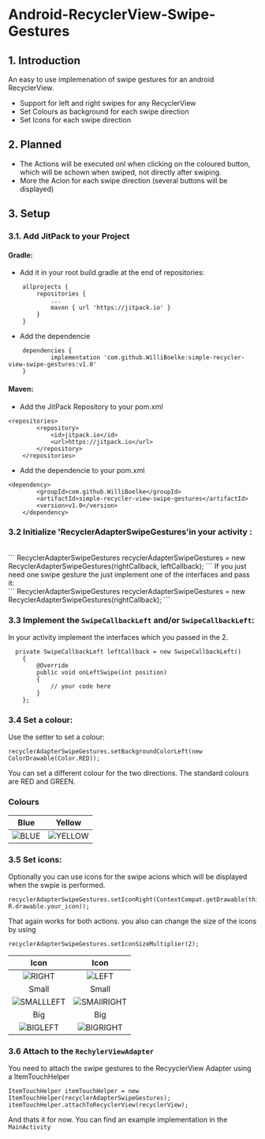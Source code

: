 # Android-RecyclerView-Swipe-Gestures

## 1. Introduction 

An easy to use implemenation of swipe gestures for an android RecyclerView. 

* Support for left and right swipes for any RecyclerView
* Set Colours as background for each swipe direction
* Set Icons for each swipe direction 

## 2. Planned 

* The Actions will be executed onl when clicking on the coloured button, which will be schown when swiped, not directly after swiping. 
* More the Acion for each swipe direction (several buttons will be displayed)

## 3. Setup 

### 3.1. Add JitPack to your Project

#### Gradle: 

* Add it in your root build.gradle at the end of repositories:
```
	allprojects {
		repositories {
			...
			maven { url 'https://jitpack.io' }
		}
	}
```

* Add the dependencie 
```
	dependencies {
	        implementation 'com.github.WilliBoelke:simple-recycler-view-swipe-gestures:v1.0'
	}
```

#### Maven:

* Add the JitPack Repository to your pom.xml 
```
<repositories>
		<repository>
		    <id>jitpack.io</id>
		    <url>https://jitpack.io</url>
		</repository>
	</repositories>
```

* Add the dependencie to your pom.xml

```
<dependency>
	    <groupId>com.github.WilliBoelke</groupId>
	    <artifactId>simple-recycler-view-swipe-gestures</artifactId>
	    <version>v1.0</version>
	</dependency>
```

### 3.2 Initialize 'RecyclerAdapterSwipeGestures'in your activity : 
 <br />
``` 
 RecyclerAdapterSwipeGestures recyclerAdapterSwipeGestures = new RecyclerAdapterSwipeGestures(rightCallback, leftCallback);
```
If you just need one swipe gesture the just implement one of the interfaces and pass it:
 <br />
```  
RecyclerAdapterSwipeGestures recyclerAdapterSwipeGestures = new RecyclerAdapterSwipeGestures(rightCallback);
```

### 3.3 Implement the `SwipeCallbackLeft` and/or `SwipeCallbackLeft`:
In your activity implement the interfaces which you passed in the 2. 
```  
  private SwipeCallbackLeft leftCallback = new SwipeCallbackLeft()
    {
        @Override
        public void onLeftSwipe(int position)
        {
            // your code here 
        }
    }; 
```

### 3.4 Set a colour:
Use the setter to set a colour: 
```     
recyclerAdapterSwipeGestures.setBackgroundColorLeft(new ColorDrawable(Color.RED));
```
You can set a different colour for the two directions.
The standard colours are RED and GREEN.

### Colours 
Blue                          |  Yellow
:-----------------------------------:|:---------------------------------------:
![BLUE](img/ColourBlue.png )       | ![YELLOW](img/ColourYellow.png)

### 3.5 Set icons:
Optionally you can use icons for the swipe acions which will be displayed when the swpie is performed. 
```
recyclerAdapterSwipeGestures.setIconRight(ContextCompat.getDrawable(this, R.drawable.your_icon));
```
That again works for both actions. 
you also can change the size of the icons by using 
```
recyclerAdapterSwipeGestures.setIconSizeMultiplier(2);
```

Icon                                 |  Icon
:-----------------------------------:|:---------------------------------------:
![RIGHT](img/IconLeft.png )          | ![LEFT](img/IconRight.png)
Small                                |  Small
![SMALLLEFT](img/SmallIconLeft.png ) | ![SMAllRIGHT](img/SmallIconRight.png) 
Big                                  |  Big
![BIGLEFT](img/BigIconLeft.png )     | ![BIGRIGHT](img/BigIconRight.png) 

### 3.6 Attach to the `RechylerViewAdapter`
You need to attach the swipe gestures to the RecyyclerView Adapter using a ItemTouchHelper
```
ItemTouchHelper itemTouchHelper = new ItemTouchHelper(recyclerAdapterSwipeGestures);
itemTouchHelper.attachToRecyclerView(recyclerView);
```

And thats it for now.
You can find an example implementation in the `MainActivity`
